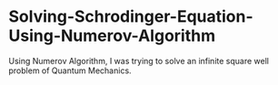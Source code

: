 # Solving-Schrodinger-Equation-Using-Numerov-Algorithm
Using Numerov Algorithm, I was trying to solve an infinite square well problem of Quantum Mechanics. 
